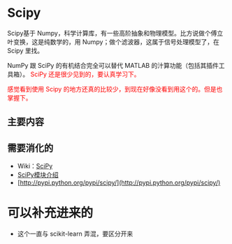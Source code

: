 


# Scipy

Scipy基于 Numpy，科学计算库，有一些高阶抽象和物理模型。比方说做个傅立叶变换，这是纯数学的，用 Numpy；做个滤波器，这属于信号处理模型了，在 Scipy 里找。

NumPy 跟 SciPy 的有机结合完全可以替代 MATLAB 的汁算功能（包括其插件工具箱）。<span style="color:red;"> SciPy 还是很少见到的，要认真学习下。</span>

<span style="color:red;">感觉看到使用 Scipy 的地方还真的比较少，到现在好像没看到用这个的。但是也掌握下。</span>

## 主要内容



## 需要消化的

- Wiki：[SciPy](https://www.wikiwand.com/zh-hans/SciPy)
- [SciPy模块介绍](http://blog.csdn.net/nkwangjie/article/details/17503941)
- [http://pypi.python.org/pypi/scipy/](http://pypi.python.org/pypi/scipy/)




# 可以补充进来的

- 这个一直与 scikit-learn 弄混，要区分开来

